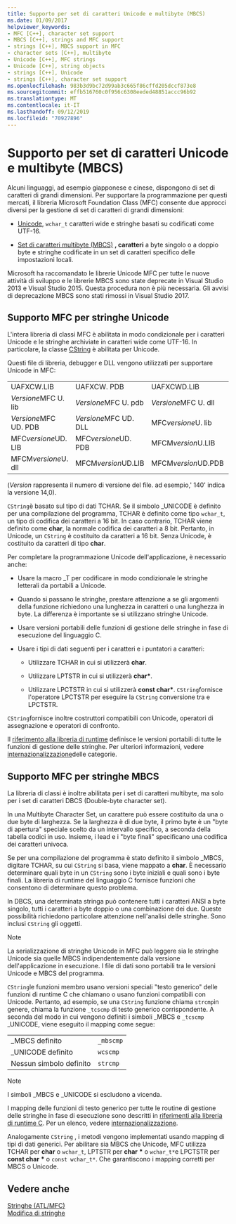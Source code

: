 ```yaml
---
title: Supporto per set di caratteri Unicode e multibyte (MBCS)
ms.date: 01/09/2017
helpviewer_keywords:
- MFC [C++], character set support
- MBCS [C++], strings and MFC support
- strings [C++], MBCS support in MFC
- character sets [C++], multibyte
- Unicode [C++], MFC strings
- Unicode [C++], string objects
- strings [C++], Unicode
- strings [C++], character set support
ms.openlocfilehash: 983b3d9bc72d99ab3c665f86cffd205dccf873e8
ms.sourcegitcommit: effb516760c0f956c6308eeded48851accc96b92
ms.translationtype: MT
ms.contentlocale: it-IT
ms.lasthandoff: 09/12/2019
ms.locfileid: "70927896"
---
```

# <a name="unicode-and-multibyte-character-set-mbcs-support"></a>Supporto per set di caratteri Unicode e multibyte (MBCS)

Alcuni linguaggi, ad esempio giapponese e cinese, dispongono di set di caratteri di grandi dimensioni. Per supportare la programmazione per questi mercati, il libreria Microsoft Foundation Class (MFC) consente due approcci diversi per la gestione di set di caratteri di grandi dimensioni:

- [Unicode](#mfc-support-for-unicode-strings), `wchar_t` caratteri wide e stringhe basati su codificati come UTF-16.

- [Set di caratteri multibyte (MBCS)](#mfc-support-for-mbcs-strings) **, caratteri** a byte singolo o a doppio byte e stringhe codificate in un set di caratteri specifico delle impostazioni locali.

Microsoft ha raccomandato le librerie Unicode MFC per tutte le nuove attività di sviluppo e le librerie MBCS sono state deprecate in Visual Studio 2013 e Visual Studio 2015. Questa procedura non è più necessaria. Gli avvisi di deprecazione MBCS sono stati rimossi in Visual Studio 2017.

## <a name="mfc-support-for-unicode-strings"></a>Supporto MFC per stringhe Unicode

L'intera libreria di classi MFC è abilitata in modo condizionale per i caratteri Unicode e le stringhe archiviate in caratteri wide come UTF-16. In particolare, la classe [CString](../atl-mfc-shared/reference/cstringt-class.md) è abilitata per Unicode.

Questi file di libreria, debugger e DLL vengono utilizzati per supportare Unicode in MFC:

|||||
|-|-|-|-|
|UAFXCW.LIB|UAFXCW. PDB|UAFXCWD.LIB|UAFXCWD.PDB|
|*Versione*MFC U. lib|*Versione*MFC U. pdb|*Versione*MFC U. dll|*Versione*MFC UD. LIB|
|*Versione*MFC UD. PDB|*Versione*MFC UD. DLL|MFC*versione*U. lib|MFC*versione*U. pdb|
|MFC*versione*UD. LIB|MFC*versione*UD. PDB|MFCM*version*U.LIB|MFCM*versione*U. pdb|
|MFCM*versione*U. dll|MFCM*version*UD.LIB|MFCM*version*UD.PDB|MFCM*versione*UD. DLL|

(*Version* rappresenta il numero di versione del file. ad esempio,' 140' indica la versione 14,0).

`CString`è basato sul tipo di dati TCHAR. Se il simbolo _UNICODE è definito per una compilazione del programma, TCHAR è definito come tipo `wchar_t`, un tipo di codifica dei caratteri a 16 bit. In caso contrario, TCHAR viene definito come **char**, la normale codifica dei caratteri a 8 bit. Pertanto, in Unicode, un `CString` è costituito da caratteri a 16 bit. Senza Unicode, è costituito da caratteri di tipo **char**.

Per completare la programmazione Unicode dell'applicazione, è necessario anche:

- Usare la macro _T per codificare in modo condizionale le stringhe letterali da portabili a Unicode.

- Quando si passano le stringhe, prestare attenzione a se gli argomenti della funzione richiedono una lunghezza in caratteri o una lunghezza in byte. La differenza è importante se si utilizzano stringhe Unicode.

- Usare versioni portabili delle funzioni di gestione delle stringhe in fase di esecuzione del linguaggio C.

- Usare i tipi di dati seguenti per i caratteri e i puntatori a caratteri:

   - Utilizzare TCHAR in cui si utilizzerà **char**.

   - Utilizzare LPTSTR in cui si utilizzerà **char**<strong>\*</strong>.

   - Utilizzare LPCTSTR in cui si utilizzerà **const char**<strong>\*</strong>. `CString`fornisce l'operatore LPCTSTR per eseguire la `CString` conversione tra e LPCTSTR.

`CString`fornisce inoltre costruttori compatibili con Unicode, operatori di assegnazione e operatori di confronto.

Il [riferimento alla libreria di runtime](../c-runtime-library/c-run-time-library-reference.md) definisce le versioni portabili di tutte le funzioni di gestione delle stringhe. Per ulteriori informazioni, vedere [internazionalizzazione](../c-runtime-library/internationalization.md)delle categorie.

## <a name="mfc-support-for-mbcs-strings"></a>Supporto MFC per stringhe MBCS

La libreria di classi è inoltre abilitata per i set di caratteri multibyte, ma solo per i set di caratteri DBCS (Double-byte character set).

In una Multibyte Character Set, un carattere può essere costituito da una o due byte di larghezza. Se la larghezza è di due byte, il primo byte è un "byte di apertura" speciale scelto da un intervallo specifico, a seconda della tabella codici in uso. Insieme, i lead e i "byte finali" specificano una codifica dei caratteri univoca.

Se per una compilazione del programma è stato definito il simbolo _MBCS, digitare TCHAR, su cui `CString` si basa, viene mappato a **char**. È necessario determinare quali byte in un `CString` sono i byte iniziali e quali sono i byte finali. La libreria di runtime del linguaggio C fornisce funzioni che consentono di determinare questo problema.

In DBCS, una determinata stringa può contenere tutti i caratteri ANSI a byte singolo, tutti i caratteri a byte doppio o una combinazione dei due. Queste possibilità richiedono particolare attenzione nell'analisi delle stringhe. Sono inclusi `CString` gli oggetti.

> [!NOTE]
> La serializzazione di stringhe Unicode in MFC può leggere sia le stringhe Unicode sia quelle MBCS indipendentemente dalla versione dell'applicazione in esecuzione. I file di dati sono portabili tra le versioni Unicode e MBCS del programma.

`CString`le funzioni membro usano versioni speciali "testo generico" delle funzioni di runtime C che chiamano o usano funzioni compatibili con Unicode. Pertanto, ad esempio, se una `CString` funzione chiama `strcmp`in genere, chiama la funzione `_tcscmp` di testo generico corrispondente. A seconda del modo in cui vengono definiti i simboli _MBCS e `_tcscmp` _UNICODE, viene eseguito il mapping come segue:

|||
|-|-|
|_MBCS definito|`_mbscmp`|
|_UNICODE definito|`wcscmp`|
|Nessun simbolo definito|`strcmp`|

> [!NOTE]
> I simboli _MBCS e _UNICODE si escludono a vicenda.

I mapping delle funzioni di testo generico per tutte le routine di gestione delle stringhe in fase di esecuzione sono descritti in [riferimenti alla libreria di runtime C](../c-runtime-library/c-run-time-library-reference.md). Per un elenco, vedere [internazionalizzazione](../c-runtime-library/internationalization.md).

Analogamente `CString` , i metodi vengono implementati usando mapping di tipi di dati generici. Per abilitare sia MBCS che Unicode, MFC utilizza TCHAR per **char** o `wchar_t`, LPTSTR per **char** <strong>\*</strong> o `wchar_t*`e LPCTSTR per **const char** <strong>\*</strong> o `const wchar_t*`. Che garantiscono i mapping corretti per MBCS o Unicode.

## <a name="see-also"></a>Vedere anche

[Stringhe (ATL/MFC)](../atl-mfc-shared/strings-atl-mfc.md)<br/>
[Modifica di stringhe](../c-runtime-library/string-manipulation-crt.md)

